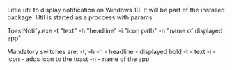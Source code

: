 Little util to display notification on Windows 10. It will be part of the installed package.
Util is started as a proccess with params.:

ToastNotify.exe -t "text" -h "headline" -i "icon path" -n "name of displayed app"

Mandatory switches are: -t, -h
	-h - headline - displayed bold
	-t - text
	-i - icon - adds icon to the toast
	-n - name of the app